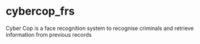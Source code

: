 # cybercop_frs
Cyber Cop is a face recognition system to recognise criminals and retrieve information from previous records
